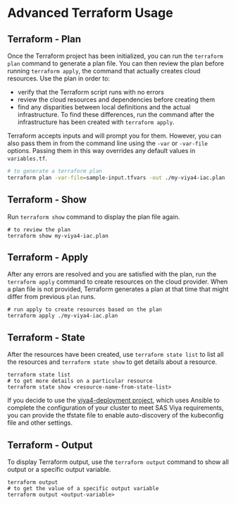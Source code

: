 
# Advanced Terraform Usage

## Terraform - Plan

Once the Terraform project has been initialized, you can run the ```terraform plan``` command to generate a plan file. You can then review the plan before running ```terraform apply```, the command that actually creates cloud resources. Use the plan in order to:

- verify that the Terraform script runs with no errors
- review the cloud resources and dependencies before creating them
- find any disparities between local definitions and the actual infrastructure. To find these differences, run the command after the infrastructure has been created with `terraform apply`.

Terraform accepts inputs and will prompt you for them. However, you can also pass them in from the command line using the ```-var``` or ```-var-file``` options. Passing them in this way overrides any default values in ```variables.tf```.

```bash
# to generate a terraform plan
terraform plan -var-file=sample-input.tfvars -out ./my-viya4-iac.plan
```

## Terraform - Show

Run ```terraform show``` command to display the plan file again.

    # to review the plan
    terraform show my-viya4-iac.plan

## Terraform - Apply

After any errors are resolved and you are satisfied with the plan, run the ```terraform apply``` command to create resources on the cloud provider. When a plan file is not provided, Terraform generates a plan at that time that might differ from previous ```plan``` runs.  

    # run apply to create resources based on the plan
    terraform apply ./my-viya4-iac.plan

## Terraform - State

After the resources have been created, use ```terraform state list``` to list all the resources and ```terraform state show``` to get details about a resource.

    terraform state list 
    # to get more details on a particular resource 
    terraform state show <resource-name-from-state-list>

If you decide to use the [viya4-deployment project](https://github.com/sassoftware/viya4-deployment), which uses Ansible to complete the configuration of your cluster to meet SAS Viya requirements, you can provide the tfstate file to enable auto-discovery of the kubeconfig file and other settings.

## Terraform - Output

To display Terraform output, use the `terraform output` command to show all output or a specific output variable.

    terraform output
    # to get the value of a specific output variable
    terraform output <output-variable>
